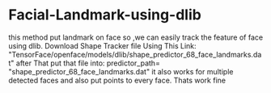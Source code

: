 # Facial-Landmark-using-dlib
this method put landmark on face so ,we can easily track the feature of face using dlib.
Download Shape Tracker file Using This Link:
"TensorFace/openface/models/dlib/shape_predictor_68_face_landmarks.dat"
after That put that file into:
predictor_path= "shape_predictor_68_face_landmarks.dat"
it also works for multiple detected faces and also put points to every face.
Thats work fine
